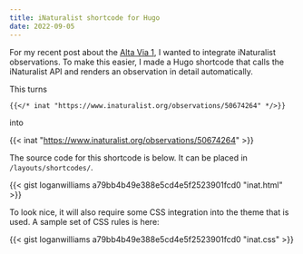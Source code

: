 ```yaml
---
title: iNaturalist shortcode for Hugo
date: 2022-09-05
---
```


For my recent post about the [Alta Via 1](/2022/09/04/alta-via-n.-1/), I wanted to integrate iNaturalist observations. To make this easier, I made a Hugo shortcode that calls the iNaturalist API and renders an observation in detail automatically.

This turns

`{{</* inat "https://www.inaturalist.org/observations/50674264" */>}}`

into

{{< inat "https://www.inaturalist.org/observations/50674264" >}}

The source code for this shortcode is below. It can be placed in `/layouts/shortcodes/`.

{{< gist loganwilliams a79bb4b49e388e5cd4e5f2523901fcd0 "inat.html" >}}

To look nice, it will also require some CSS integration into the theme that is used. A sample set of CSS rules is here:

{{< gist loganwilliams a79bb4b49e388e5cd4e5f2523901fcd0 "inat.css" >}}